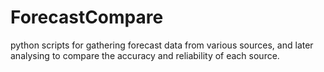 ForecastCompare
===============

python scripts for gathering forecast data from various sources, and later analysing to compare the accuracy and reliability of each source.
